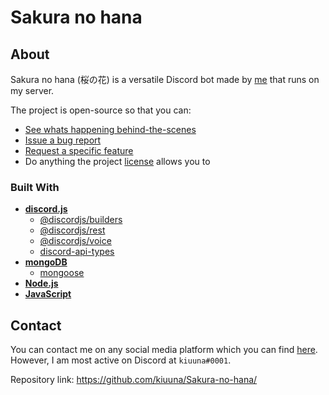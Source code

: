 # Sakura no hana

## About
  Sakura no hana (桜の花) is a versatile Discord bot made by [me](https://github.com/kiuuna) that runs on my server.

  The project is open-source so that you can:
  - [See whats happening behind-the-scenes](https://github.com/kiuuna/Sakura-no-hana)
  - [Issue a bug report](https://github.com/kiuuna/Sakura-no-hana/issues)
  - [Request a specific feature](https://github.com/kiuuna/Sakura-no-hana/issues)
  - Do anything the project [license](./LICENSE) allows you to
  
### Built With
  - [**discord.js**](https://discord.js.org/#/)
    - [@discordjs/builders](https://www.npmjs.com/package/@discordjs/builders)
    - [@discordjs/rest](https://www.npmjs.com/package/@discordjs/rest)
    - [@discordjs/voice](https://www.npmjs.com/package/@discordjs/voice)
    - [discord-api-types](https://www.npmjs.com/package/discord-api-types)
  - [**mongoDB**](https://www.mongodb.com)
    - [mongoose](https://www.npmjs.com/package/mongoose)
  - [**Node.js**](https://nodejs.org/en/)
  - [**JavaScript**](https://developer.mozilla.org/en-US/docs/Web/JavaScript)

## Contact
  You can contact me on any social media platform which you can find [here](https://linktr.ee/kiuuna).<br>
  However, I am most active on Discord at `kiuuna#0001`.
  
  Repository link: https://github.com/kiuuna/Sakura-no-hana/

